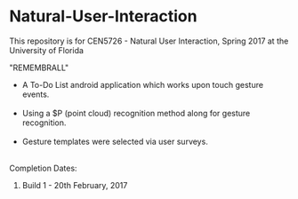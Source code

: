 # Natural-User-Interaction<br/>
This repository is for CEN5726 - Natural User Interaction, Spring 2017 at the University of Florida<br/>

"REMEMBRALL"<br/>
<ul>
<li>A To-Do List android application which works upon touch gesture events.</li><br/>
<li>Using a $P (point cloud) recognition method along for gesture recognition.</li><br/>
<li>Gesture templates were selected via user surveys.</li><br/>
</ul>

Completion Dates:<br/>
<ol>
<li>Build 1 - 20th February, 2017</li>
</ol>
